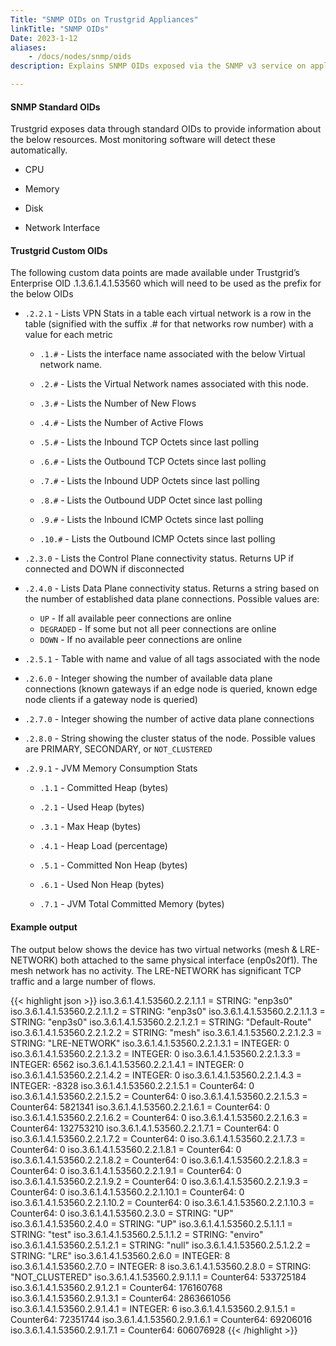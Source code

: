 ```yaml
---
Title: "SNMP OIDs on Trustgrid Appliances"
linkTitle: "SNMP OIDs"
Date: 2023-1-12
aliases: 
    - /docs/nodes/snmp/oids
description: Explains SNMP OIDs exposed via the SNMP v3 service on appliance-based nodes

---
```

#### SNMP Standard OIDs
Trustgrid exposes data through standard OIDs to provide information about the below resources.  Most monitoring software will detect these automatically.

- CPU

- Memory

- Disk 

- Network Interface

#### Trustgrid Custom OIDs
The following custom data points are made available under Trustgrid’s Enterprise OID .1.3.6.1.4.1.53560 which will need to be used as the prefix for the below OIDs

- `.2.2.1` - Lists VPN Stats in a table each virtual network is a row in the table (signified with the suffix .# for that networks row number) with a value for each metric

    - `.1.#` - Lists the interface name associated with the below Virtual network name.  

    - `.2.#` - Lists the Virtual Network names associated with this node.  

    - `.3.#` - Lists the Number of New Flows

    - `.4.#` - Lists the Number of Active Flows  

    - `.5.#` - Lists the Inbound TCP Octets since last polling

    - `.6.#` - Lists the Outbound TCP Octets since last polling

    - `.7.#` - Lists the Inbound UDP Octets since last polling

    - `.8.#` - Lists the Outbound UDP Octet since last polling

    - `.9.#` - Lists the Inbound ICMP Octets since last polling

    - `.10.#` - Lists the Outbound ICMP Octets since last polling

- `.2.3.0` - Lists the Control Plane connectivity status. Returns UP if connected and DOWN if disconnected

- `.2.4.0` - Lists Data Plane connectivity status. Returns a string based on the number of established data plane connections. Possible values are:
    - `UP` - If all available peer connections are online
    - `DEGRADED` - If some but not all peer connections are online
    - `DOWN` - If no available peer connections are online

- `.2.5.1` - Table with name and value of all tags associated with the node

- `.2.6.0` - Integer showing the number of available data plane connections (known gateways if an edge node is queried, known edge node clients if a gateway node is queried)

- `.2.7.0` - Integer showing the number of active data plane connections

- `.2.8.0` - String showing the cluster status of the node. Possible values are PRIMARY, SECONDARY, or `NOT_CLUSTERED`

- `.2.9.1` - JVM Memory Consumption Stats

    - `.1.1` - Committed Heap (bytes)

    - `.2.1` - Used Heap (bytes)

    - `.3.1` - Max Heap (bytes)

    - `.4.1` - Heap Load (percentage)

    - `.5.1` - Committed Non Heap (bytes)

    - `.6.1` - Used Non Heap (bytes)

    - `.7.1` - JVM Total Committed Memory (bytes)

#### Example output
The output below shows the device has two virtual networks (mesh & LRE-NETWORK) both attached to the same physical interface (enp0s20f1).  The mesh network has no activity.  The LRE-NETWORK has significant TCP traffic and a large number of flows. 

{{< highlight json >}}
iso.3.6.1.4.1.53560.2.2.1.1.1 = STRING: "enp3s0"
iso.3.6.1.4.1.53560.2.2.1.1.2 = STRING: "enp3s0"
iso.3.6.1.4.1.53560.2.2.1.1.3 = STRING: "enp3s0"
iso.3.6.1.4.1.53560.2.2.1.2.1 = STRING: "Default-Route"
iso.3.6.1.4.1.53560.2.2.1.2.2 = STRING: "mesh"
iso.3.6.1.4.1.53560.2.2.1.2.3 = STRING: "LRE-NETWORK"
iso.3.6.1.4.1.53560.2.2.1.3.1 = INTEGER: 0
iso.3.6.1.4.1.53560.2.2.1.3.2 = INTEGER: 0
iso.3.6.1.4.1.53560.2.2.1.3.3 = INTEGER: 6562
iso.3.6.1.4.1.53560.2.2.1.4.1 = INTEGER: 0
iso.3.6.1.4.1.53560.2.2.1.4.2 = INTEGER: 0
iso.3.6.1.4.1.53560.2.2.1.4.3 = INTEGER: -8328
iso.3.6.1.4.1.53560.2.2.1.5.1 = Counter64: 0
iso.3.6.1.4.1.53560.2.2.1.5.2 = Counter64: 0
iso.3.6.1.4.1.53560.2.2.1.5.3 = Counter64: 5821341
iso.3.6.1.4.1.53560.2.2.1.6.1 = Counter64: 0
iso.3.6.1.4.1.53560.2.2.1.6.2 = Counter64: 0
iso.3.6.1.4.1.53560.2.2.1.6.3 = Counter64: 132753210
iso.3.6.1.4.1.53560.2.2.1.7.1 = Counter64: 0
iso.3.6.1.4.1.53560.2.2.1.7.2 = Counter64: 0
iso.3.6.1.4.1.53560.2.2.1.7.3 = Counter64: 0
iso.3.6.1.4.1.53560.2.2.1.8.1 = Counter64: 0
iso.3.6.1.4.1.53560.2.2.1.8.2 = Counter64: 0
iso.3.6.1.4.1.53560.2.2.1.8.3 = Counter64: 0
iso.3.6.1.4.1.53560.2.2.1.9.1 = Counter64: 0
iso.3.6.1.4.1.53560.2.2.1.9.2 = Counter64: 0
iso.3.6.1.4.1.53560.2.2.1.9.3 = Counter64: 0
iso.3.6.1.4.1.53560.2.2.1.10.1 = Counter64: 0
iso.3.6.1.4.1.53560.2.2.1.10.2 = Counter64: 0
iso.3.6.1.4.1.53560.2.2.1.10.3 = Counter64: 0
iso.3.6.1.4.1.53560.2.3.0 = STRING: "UP"
iso.3.6.1.4.1.53560.2.4.0 = STRING: "UP"
iso.3.6.1.4.1.53560.2.5.1.1.1 = STRING: "test"
iso.3.6.1.4.1.53560.2.5.1.1.2 = STRING: "enviro"
iso.3.6.1.4.1.53560.2.5.1.2.1 = STRING: "null"
iso.3.6.1.4.1.53560.2.5.1.2.2 = STRING: "LRE"
iso.3.6.1.4.1.53560.2.6.0 = INTEGER: 8
iso.3.6.1.4.1.53560.2.7.0 = INTEGER: 8
iso.3.6.1.4.1.53560.2.8.0 = STRING: "NOT_CLUSTERED"
iso.3.6.1.4.1.53560.2.9.1.1.1 = Counter64: 533725184
iso.3.6.1.4.1.53560.2.9.1.2.1 = Counter64: 176160768
iso.3.6.1.4.1.53560.2.9.1.3.1 = Counter64: 2863661056
iso.3.6.1.4.1.53560.2.9.1.4.1 = INTEGER: 6
iso.3.6.1.4.1.53560.2.9.1.5.1 = Counter64: 72351744
iso.3.6.1.4.1.53560.2.9.1.6.1 = Counter64: 69206016
iso.3.6.1.4.1.53560.2.9.1.7.1 = Counter64: 606076928
{{< /highlight >}}
